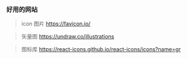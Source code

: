 ### 好用的网站 

>icon 图片
https://favicon.io/

>矢量图
https://undraw.co/illustrations

>图标库
https://react-icons.github.io/react-icons/icons?name=gr
